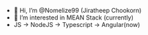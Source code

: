 - 👋 Hi, I’m @Nomelize99 (Jiratheep Chookorn)
- 👀 I’m interested in MEAN Stack (currently)
- JS -> NodeJS -> Typescript -> Angular(now)



  

